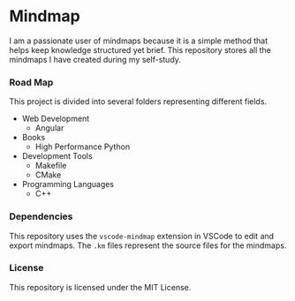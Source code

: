 # Mindmap

I am a passionate user of mindmaps because it is a simple method that helps keep knowledge structured yet brief. This repository stores all the mindmaps I have created during my self-study.

### Road Map
This project is divided into several folders representing different fields.

* Web Development
    - Angular
* Books
    - High Performance Python
* Development Tools
    - Makefile
    - CMake
* Programming Languages
    - C++

### Dependencies
This repository uses the `vscode-mindmap` extension in VSCode to edit and export mindmaps. The `.km` files represent the source files for the mindmaps.

### License
This repository is licensed under the MIT License.